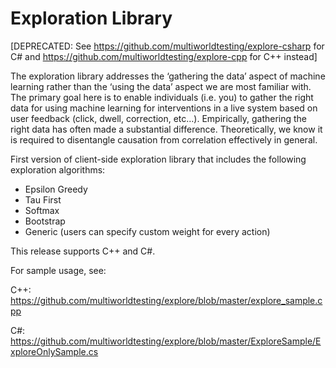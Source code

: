 Exploration Library
=======

[DEPRECATED: See https://github.com/multiworldtesting/explore-csharp for C# and https://github.com/multiworldtesting/explore-cpp for C++ instead]

The exploration library addresses the ‘gathering the data’ aspect of machine learning rather than the ‘using the data’ aspect we are most familiar with. The primary goal here is to enable individuals (i.e. you) to gather the right data for using machine learning for interventions in a live system based on user feedback (click, dwell, correction, etc…). Empirically, gathering the right data has often made a substantial difference. Theoretically, we know it is required to disentangle causation from correlation effectively in general.

First version of client-side exploration library that includes the following exploration algorithms:
- Epsilon Greedy
- Tau First
- Softmax
- Bootstrap
- Generic (users can specify custom weight for every action)

This release supports C++ and C#. 

For sample usage, see:

C++: https://github.com/multiworldtesting/explore/blob/master/explore_sample.cpp

C#: https://github.com/multiworldtesting/explore/blob/master/ExploreSample/ExploreOnlySample.cs
